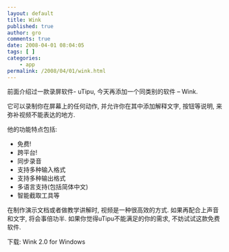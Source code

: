 ```yaml
---
layout: default
title: Wink
published: true
author: gro
comments: true
date: 2008-04-01 08:04:05
tags: [ ]
categories:
    - app
permalink: /2008/04/01/wink.html
---
```



前面介绍过一款录屏软件- uTipu, 今天再添加一个同类别的软件 &#8211; Wink.

它可以录制你在屏幕上的任何动作, 并允许你在其中添加解释文字, 按钮等说明, 来弥补视频不能表达的地方.

他的功能特点包括:

  * 免费!
  * 跨平台!
  * 同步录音
  * 支持多种输入格式
  * 支持多种输出格式
  * 多语言支持(包括简体中文)
  * 智能截取工具等

在制作演示文档或者做教学讲解时, 视频是一种很高效的方式. 如果再配合上声音和文字, 将会事倍功半. 如果你觉得uTipu不能满足的你的需求, 不妨试试这款免费软件.

下载: Wink 2.0 for Windows